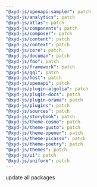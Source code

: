 ```yaml
---
"@xyd-js/openapi-sampler": patch
"@xyd-js/analytics": patch
"@xyd-js/atlas": patch
"@xyd-js/components": patch
"@xyd-js/composer": patch
"@xyd-js/content": patch
"@xyd-js/context": patch
"@xyd-js/core": patch
"@xyd-js/documan": patch
"@xyd-js/foo": patch
"@xyd-js/framework": patch
"@xyd-js/gql": patch
"@xyd-js/host": patch
"@xyd-js/openapi": patch
"@xyd-js/plugin-algolia": patch
"@xyd-js/plugin-docs": patch
"@xyd-js/plugin-orama": patch
"@xyd-js/plugins": patch
"@xyd-js/sources": patch
"@xyd-js/storybook": patch
"@xyd-js/theme-cosmo": patch
"@xyd-js/theme-gusto": patch
"@xyd-js/theme-opener": patch
"@xyd-js/theme-picasso": patch
"@xyd-js/theme-poetry": patch
"@xyd-js/themes": patch
"@xyd-js/ui": patch
"@xyd-js/uniform": patch
---
```


update all packages